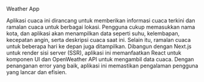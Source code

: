 Weather App 

Aplikasi cuaca ini dirancang untuk memberikan informasi cuaca terkini dan ramalan cuaca untuk berbagai lokasi.
Pengguna cukup memasukkan nama kota, dan aplikasi akan menampilkan data seperti suhu, kelembapan, kecepatan angin, serta deskripsi cuaca saat ini. 
Selain itu, ramalan cuaca untuk beberapa hari ke depan juga ditampilkan. Dibangun dengan Next.js untuk render sisi server (SSR), 
aplikasi ini memanfaatkan React untuk komponen UI dan OpenWeather API untuk mengambil data cuaca. Dengan penanganan error yang baik, aplikasi ini memastikan pengalaman pengguna yang lancar dan efisien.


